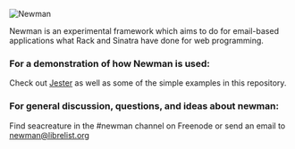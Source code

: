 ![Newman](http://i.imgur.com/92bZB.jpg)

Newman is an experimental framework which aims to do for email-based 
applications what Rack and Sinatra have done for web programming.

### For a demonstration of how Newman is used:

Check out [Jester](http://github.com/mendicant-university/jester) as well as some of the
simple examples in this repository.

### For general discussion, questions, and ideas about newman:

Find seacreature in the #newman channel on Freenode or send an email to newman@librelist.org

